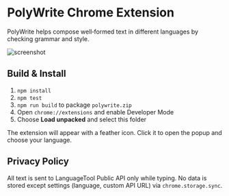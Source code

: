 # PolyWrite Chrome Extension

PolyWrite helps compose well‑formed text in different languages by checking grammar and style.

![screenshot](docs/screenshot.png)

## Build & Install
1. `npm install`
2. `npm test`
3. `npm run build` to package `polywrite.zip`
4. Open `chrome://extensions` and enable Developer Mode
5. Choose **Load unpacked** and select this folder

The extension will appear with a feather icon. Click it to open the popup and choose your language.

## Privacy Policy
All text is sent to LanguageTool Public API only while typing. No data is stored except settings (language, custom API URL) via `chrome.storage.sync`.
